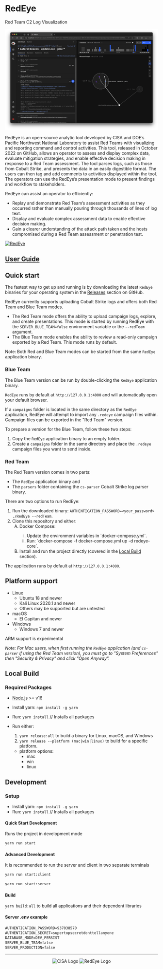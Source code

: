 # RedEye

Red Team C2 Log Visualization

![RedEye Screenshot](docs/images/RedEye-Hero-Screenshot.png)

RedEye is an open-source analytic tool developed by CISA and DOE’s Pacific Northwest National Laboratory to assist Red Teams with visualizing and reporting command and control activities. This tool, released in October 2022 on GitHub, allows an operator to assess and display complex data, evaluate mitigation strategies, and enable effective decision making in response to a Red Team assessment. The tool parses logs, such as those from Cobalt Strike, and presents the data in an easily digestible format. The users can then tag and add comments to activities displayed within the tool. The operators can use the RedEye’s presentation mode to present findings and workflow to stakeholders.

RedEye can assist an operator to efficiently:

- Replay and demonstrate Red Team’s assessment activities as they occurred rather than manually pouring through thousands of lines of log text.
- Display and evaluate complex assessment data to enable effective decision making.
- Gain a clearer understanding of the attack path taken and the hosts compromised during a Red Team assessment or penetration test.

[![RedEye](https://img.shields.io/endpoint?url=https://dashboard.cypress.io/badge/simple/rsybgk/main&style=flat-square&logo=cypress)](https://dashboard.cypress.io/projects/rsybgk/runs)

## [User Guide](<docs/User Guide.md>)

## Quick start

The fastest way to get up and running is by downloading the latest `RedEye` binaries for your operating system in the [Releases](https://github.com/cisagov/RedEye/releases) section on GitHub.

RedEye currently supports uploading Cobalt Strike logs and offers both Red Team and Blue Team modes.

- The Red Team mode offers the ability to upload campaign logs, explore, and create presentations. This mode is started by running RedEye with the `SERVER_BLUE_TEAM=false` environment variable or the
  `--redTeam` argument.
- The Blue Team mode enables the ability to review a read-only campaign exported by a Red Team. This mode runs by default.

Note: Both Red and Blue Team modes can be started from the same `RedEye` application binary.

### Blue Team

The Blue Team version can be run by double-clicking the `RedEye` application binary.

`RedEye` runs by default at `http://127.0.0.1:4000` and will automatically open your default browser.

If a `campaigns` folder is located in the same directory as the `RedEye` application, RedEye will attempt to import any `.redeye` campaign files within. Campaign files can be exported in the "Red Team" version.

To prepare a version for the Blue Team, follow these two steps:

1. Copy the `RedEye` application binary to an empty folder.
2. Create a `campaigns` folder in the same directory and place the `.redeye` campaign files you want to send inside.

### Red Team

The Red Team version comes in two parts:

- The `RedEye` application binary and
- The `parsers` folder containing the `cs-parser` Cobalt Strike log parser binary.

There are two options to run RedEye:

1. Run the downloaded binary: `AUTHENTICATION_PASSWORD=<your_password> ./RedEye --redTeam`.
2. Clone this repository and either:
   <ol type="A">
    <li>Docker Compose:</li>
       <ol type="i">
        <li>Update the environment variables in `docker-compose.yml`.</li>
        <li>Run: `docker-compose -f docker-compose.yml up -d redeye-core`.</li>
       </ol>
    <li>Install and run the project directly (covered in the <a href="#local-build">Local Build</a> section).</li>
   </ol>

The application runs by default at `http://127.0.0.1:4000`.

## Platform support

- Linux
  - Ubuntu 18 and newer
  - Kali Linux 2020.1 and newer
  - Others may be supported but are untested
- macOS
  - El Capitan and newer
- Windows
  - Windows 7 and newer

ARM support is experimental

_Note: For Mac users, when first running the `RedEye` application (and `cs-parser` if using the Red Team version), you must go to "System Preferences" then "Security & Privacy" and click "Open Anyway"._

## Local Build

### Required Packages

- [Node.js](https://nodejs.org/en/) >= v16

- Install yarn: `npm install -g yarn`
- Run: `yarn install` // Installs all packages
- Run either:
  1. `yarn release:all` to build a binary for Linux, macOS, and Windows
  2. `yarn release --platform (mac|win|linux)` to build for a specific platform.
  - platform options:
    - mac
    - win
    - linux

## Development

### Setup

- Install yarn: `npm install -g yarn`
- Run: `yarn install` // Installs all packages

#### Quick Start Development

Runs the project in development mode

```sh
yarn run start
```

#### Advanced Development

It is recommended to run the server and client in two separate terminals

```sh
yarn run start:client
```

```sh
yarn run start:server
```

#### Build

`yarn build:all` to build all applications and their dependent libraries

#### Server .env example

```env
AUTHENTICATION_PASSWORD=937038570
AUTHENTICATION_SECRET=supertopsecretdonttellanyone
DATABASE_MODE=DEV_PERSIST
SERVER_BLUE_TEAM=false
SERVER_PRODUCTION=false
```

---

<div align="center">
  <img alt="CISA Logo" src="docs/images/CISA Logo.png" height="35%" width="35%"/>
  <img alt="RedEye Logo" src="applications/client/public/logos/Logo-Dark.svg" height="35%" width="35%"/>
</div>
